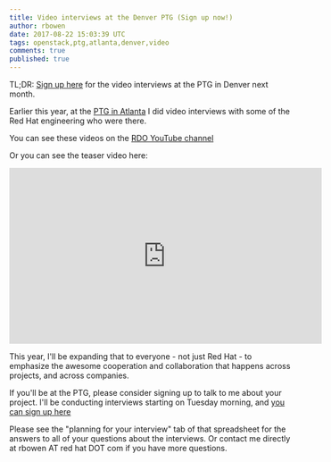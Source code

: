 ```yaml
---
title: Video interviews at the Denver PTG (Sign up now!)
author: rbowen
date: 2017-08-22 15:03:39 UTC
tags: openstack,ptg,atlanta,denver,video
comments: true
published: true
---
```


TL;DR: [Sign up here](https://docs.google.com/spreadsheets/d/1KNHuo9Yb5kbjZAYGQ_PAo-YFndD8QTdaKzaPoct_aaU/edit#gid=0) for the video interviews at the PTG in Denver next month.

Earlier this year, at the [PTG in Atlanta](https://www.openstack.org/ptg) I did video interviews with some of  the Red Hat engineering who were there.

You can see these videos on the [RDO YouTube channel](https://www.youtube.com/RDOCommunity)

Or you can see the teaser video here:

<iframe width="560" height="315" src="https://www.youtube.com/embed/TFKXtBEIfPo?list=PLOuHvpVx7kYksG0NFaCaQsSkrUlj3Oq4S" frameborder="0" allowfullscreen></iframe>

This year, I'll be expanding that to everyone - not just Red Hat - to emphasize the awesome cooperation and collaboration that happens across projects, and across companies.

If you'll be at the PTG, please consider signing up to talk to me about your project. I'll be conducting interviews starting on Tuesday morning, and [you can sign up here](https://docs.google.com/spreadsheets/d/1KNHuo9Yb5kbjZAYGQ_PAo-YFndD8QTdaKzaPoct_aaU/edit#gid=0)

Please see the "planning for your interview" tab of that spreadsheet for the answers to all of your questions about the interviews. Or contact me directly at rbowen AT red hat DOT com if you have more questions.
